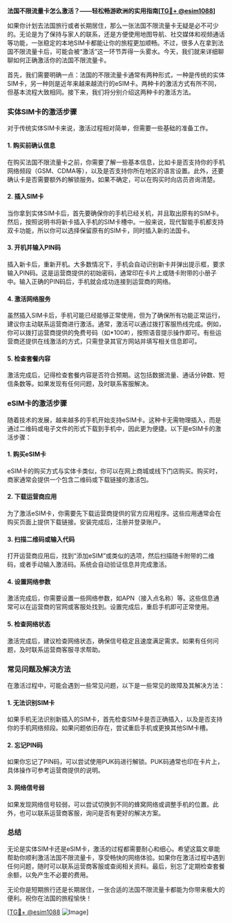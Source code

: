 **法国不限流量卡怎么激活？——轻松畅游欧洲的实用指南[[TG💪+ @esim1088](https://t.me/s/esim1088)]**

如果你计划去法国旅行或者长期居住，那么一张法国不限流量卡无疑是必不可少的。无论是为了保持与家人的联系，还是方便使用地图导航、社交媒体和视频通话等功能，一张稳定的本地SIM卡都能让你的旅程更加顺畅。不过，很多人在拿到法国不限流量卡后，可能会被“激活”这一环节弄得一头雾水。今天，我们就来详细聊聊如何正确激活你的法国不限流量卡。

首先，我们需要明确一点：法国的不限流量卡通常有两种形式，一种是传统的实体SIM卡，另一种则是近年来越来越流行的eSIM卡。两种卡的激活方式有所不同，但基本流程大致相同。接下来，我们将分别介绍这两种卡的激活方法。

### 实体SIM卡的激活步骤

对于传统实体SIM卡来说，激活过程相对简单，但需要一些基础的准备工作。

#### 1. **购买前确认信息**
在购买法国不限流量卡之前，你需要了解一些基本信息，比如卡是否支持你的手机网络频段（GSM、CDMA等），以及是否支持你所在地区的语言设置。此外，还要确认卡是否需要额外的解锁服务。如果不确定，可以在购买时向店员咨询清楚。

#### 2. **插入SIM卡**
当你拿到实体SIM卡后，首先要确保你的手机已经关机，并且取出原有的SIM卡。然后，按照说明书将新卡插入手机的SIM卡槽中。一般来说，现代智能手机都支持双卡功能，所以你可以选择保留原有的SIM卡，同时插入新的法国卡。

#### 3. **开机并输入PIN码**
插入新卡后，重新开机。大多数情况下，手机会自动识别新卡并弹出提示框，要求输入PIN码。这是运营商提供的初始密码，通常印在卡片上或随卡附带的小册子中。输入正确的PIN码后，手机就会成功连接到运营商的网络。

#### 4. **激活网络服务**
虽然插入SIM卡后，手机可能已经能够正常使用，但为了确保所有功能正常运行，建议你主动联系运营商进行激活。通常，激活可以通过拨打客服热线完成。例如，你可以拨打运营商提供的免费号码（如*100#），按照语音提示操作即可。有些运营商还提供在线激活的方式，只需登录其官方网站并填写相关信息即可。

#### 5. **检查套餐内容**
激活完成后，记得检查套餐内容是否符合预期。这包括数据流量、通话分钟数、短信条数等。如果发现有任何问题，及时联系客服解决。

### eSIM卡的激活步骤

随着技术的发展，越来越多的手机开始支持eSIM卡。这种卡无需物理插入，而是通过二维码或电子文件的形式下载到手机中，因此更为便捷。以下是eSIM卡的激活步骤：

#### 1. **购买eSIM卡**
eSIM卡的购买方式与实体卡类似，你可以在网上商城或线下门店购买。购买时，商家通常会提供一个包含二维码或下载链接的激活包。

#### 2. **下载运营商应用**
为了激活eSIM卡，你需要先下载运营商提供的官方应用程序。这些应用通常会在购买页面上提供下载链接。安装完成后，注册并登录账户。

#### 3. **扫描二维码或输入代码**
打开运营商应用后，找到“添加eSIM”或类似的选项，然后扫描随卡附带的二维码，或者手动输入激活码。系统会自动验证信息并完成激活。

#### 4. **设置网络参数**
激活完成后，你需要设置一些网络参数，如APN（接入点名称）等。这些信息通常可以在运营商的官网或客服处找到。设置完成后，重启手机即可正常使用。

#### 5. **检查网络状态**
激活完成后，建议检查网络状态，确保信号稳定且速度满足需求。如果有任何问题，及时联系运营商客服寻求帮助。

### 常见问题及解决方法

在激活过程中，可能会遇到一些常见问题，以下是一些常见的故障及其解决方法：

#### 1. **无法识别SIM卡**
如果手机无法识别新插入的SIM卡，首先检查SIM卡是否正确插入，以及是否支持你的手机网络频段。如果问题依旧存在，尝试重启手机或更换其他SIM卡槽。

#### 2. **忘记PIN码**
如果你忘记了PIN码，可以尝试使用PUK码进行解锁。PUK码通常也印在卡片上，具体操作可参考运营商提供的说明。

#### 3. **网络信号弱**
如果发现网络信号较弱，可以尝试切换到不同的蜂窝网络或调整手机的位置。此外，也可以联系运营商客服，询问是否有更好的解决方案。

### 总结

无论是实体SIM卡还是eSIM卡，激活的过程都需要耐心和细心。希望这篇文章能帮助你顺利激活法国不限流量卡，享受畅快的网络体验。如果你在激活过程中遇到任何问题，随时可以联系运营商客服或查阅相关资料。最后，别忘了定期检查套餐余额，以免产生不必要的费用。

无论你是短期旅行还是长期居住，一张合适的法国不限流量卡都能为你带来极大的便利。祝你在法国的旅程愉快！

[[TG💪+ @esim1088](https://t.me/s/esim1088) ![Image](https://i.postimg.cc/4NQfJmqS/Snipaste-2025-05-13-00-14-12.png)]